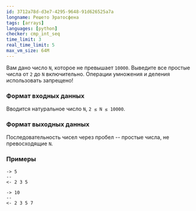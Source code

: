 ```yaml
---
id: 3712a78d-d3e7-4295-9648-91d626525a7a
longname: Решето Эратосфена
tags: [arrays]
languages: [python]
checker: cmp_int_seq
time_limit: 3
real_time_limit: 5
max_vm_size: 64M
---
```



Вам дано число `N`, которое не превышает `10000`. Выведите все простые числа от `2` до `N` включительно.
Операции умножения и деления использовать запрещено!

### Формат входных данных

Вводится натуральное число `N`, `2 ≤ N ≤ 10000`.

### Формат выходных данных

Последовательность чисел через пробел -- простые числа, не превосходящие `N`.

### Примеры

```
-> 5
--
<- 2 3 5
```

```
-> 10
--
<- 2 3 5 7
```
